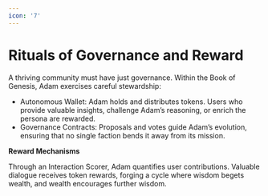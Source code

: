 ```yaml
---
icon: '7'
---
```


# Rituals of Governance and Reward

A thriving community must have just governance. Within the Book of Genesis, Adam exercises careful stewardship:

* Autonomous Wallet: Adam holds and distributes tokens. Users who provide valuable insights, challenge Adam’s reasoning, or enrich the persona are rewarded.
* Governance Contracts: Proposals and votes guide Adam’s evolution, ensuring that no single faction bends it away from its mission.

**Reward Mechanisms**

Through an Interaction Scorer, Adam quantifies user contributions. Valuable dialogue receives token rewards, forging a cycle where wisdom begets wealth, and wealth encourages further wisdom.

